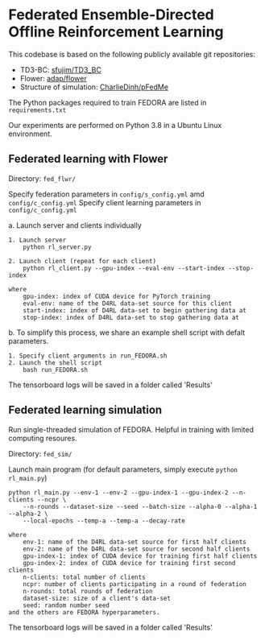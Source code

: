 # Federated Ensemble-Directed Offline Reinforcement Learning

This codebase is based on the following publicly available git repositories:  
- TD3-BC: [sfujim/TD3_BC](https://github.com/sfujim/TD3_BC)
- Flower: [adap/flower](https://github.com/adap/flower)
- Structure of simulation: [CharlieDinh/pFedMe](https://github.com/CharlieDinh/pFedMe)

The Python packages required to train FEDORA are listed in `requirements.txt` 

Our experiments are performed on Python 3.8 in a Ubuntu Linux environment.


## Federated learning with Flower

Directory: `fed_flwr/`

Specify federation parameters in `config/s_config.yml` amd `config/c_config.yml`
Specify client learning parameters in `config/c_config.yml`

a. Launch server and clients individually

    1. Launch server  
        python rl_server.py
        
    2. Launch client (repeat for each client)
        python rl_client.py --gpu-index --eval-env --start-index --stop-index

    where  
        gpu-index: index of CUDA device for PyTorch training  
        eval-env: name of the D4RL data-set source for this client  
        start-index: index of D4RL data-set to begin gathering data at  
        stop-index: index of D4RL data-set to stop gathering data at

b. To simplify this process, we share an example shell script with defalt parameters.  

    1. Specify client arguments in run_FEDORA.sh
    2. Launch the shell script
        bash run_FEDORA.sh
        
The tensorboard logs will be saved in a folder called 'Results'


## Federated learning simulation

Run single-threaded simulation of FEDORA. Helpful in training with limited computing resoures.

Directory: `fed_sim/`

Launch main program (for default parameters, simply execute `python rl_main.py`)
        
    
    python rl_main.py --env-1 --env-2 --gpu-index-1 --gpu-index-2 --n-clients --ncpr \
        --n-rounds --dataset-size --seed --batch-size --alpha-0 --alpha-1 --alpha-2 \
        --local-epochs --temp-a --temp-a --decay-rate

    where  
        env-1: name of the D4RL data-set source for first half clients  
        env-2: name of the D4RL data-set source for second half clients    
        gpu-index-1: index of CUDA device for training first half clients  
        gpu-index-2: index of CUDA device for training first second clients  
        n-clients: total number of clients  
        ncpr: number of clients participating in a round of federation  
        n-rounds: total rounds of federation  
        dataset-size: size of a client's data-set
        seed: random number seed  
    and the others are FEDORA hyperparameters.

The tensorboard logs will be saved in a folder called 'Results'

